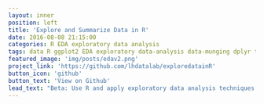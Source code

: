 ```yaml
---
layout: inner
position: left
title: 'Explore and Summarize Data in R'
date: 2016-08-08 21:15:00
categories: R EDA exploratory data analysis
tags: data R ggplot2 EDA exploratory data-analysis data-munging dplyr tidyr jsonlite lubridate cluster hierarchical-clustering regos rgdal sp SpatialPoints SpatialDataFrames JSON GeoJSON maps MongoDB mongolite rmongodb sqldf sampling undersampling New-York-City taxi
featured_image: 'img/posts/edav2.png'
project_link: 'https://github.com/lhdatalab/exploredatainR'
button_icon: 'github'
button_text: 'View on Github'
lead_text: "Beta: Use R and apply exploratory data analysis techniques to New York City taxi data (open data). Investigate relationships from univariate to multivariate and explore distributions, outliers, and anomalies."
---
```


